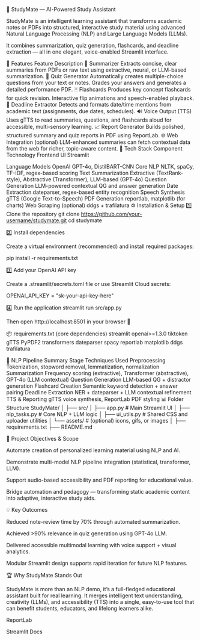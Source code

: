 🧠 StudyMate — AI-Powered Study Assistant

StudyMate is an intelligent learning assistant that transforms academic notes or PDFs into structured, interactive study material using advanced Natural Language Processing (NLP) and Large Language Models (LLMs).

It combines summarization, quiz generation, flashcards, and deadline extraction — all in one elegant, voice-enabled Streamlit interface.

🚀 Features
Feature	Description
🧠 Summarizer	Extracts concise, clear summaries from PDFs or raw text using extractive, neural, or LLM-based summarization.
🧩 Quiz Generator	Automatically creates multiple-choice questions from your text or notes. Grades your answers and generates a detailed performance PDF.
🃏 Flashcards	Produces key concept flashcards for quick revision. Interactive flip animations and speech-enabled playback.
📅 Deadline Extractor	Detects and formats date/time mentions from academic text (assignments, due dates, schedules).
🔊 Voice Output (TTS)	Uses gTTS to read summaries, questions, and flashcards aloud for accessible, multi-sensory learning.
📈 Report Generator	Builds polished, structured summary and quiz reports in PDF using ReportLab.
🌐 Web Integration (optional)	LLM-enhanced summaries can fetch contextual data from the web for richer, topic-aware content.
🧩 Tech Stack
Component	Technology
Frontend UI	Streamlit

Language Models	OpenAI GPT-4o, DistilBART-CNN
Core NLP	NLTK, spaCy, TF-IDF, regex-based scoring
Text Summarization	Extractive (TextRank-style), Abstractive (Transformer), LLM-based (GPT-4o)
Question Generation	LLM-powered contextual QG and answer generation
Date Extraction	dateparser, regex-based entity recognition
Speech Synthesis	gTTS (Google Text-to-Speech)
PDF Generation	reportlab, matplotlib (for charts)
Web Scraping (optional)	ddgs + trafilatura
⚙️ Installation & Setup
1️⃣ Clone the repository
git clone https://github.com/your-username/studymate.git
cd studymate

2️⃣ Install dependencies

Create a virtual environment (recommended) and install required packages:

pip install -r requirements.txt

3️⃣ Add your OpenAI API key

Create a .streamlit/secrets.toml file or use Streamlit Cloud secrets:

OPENAI_API_KEY = "sk-your-api-key-here"

4️⃣ Run the application
streamlit run src/app.py


Then open http://localhost:8501
 in your browser 🎉

📦 requirements.txt (core dependencies)
streamlit
openai>=1.3.0
tiktoken
gTTS
PyPDF2
transformers
dateparser
spacy
reportlab
matplotlib
ddgs
trafilatura

🧠 NLP Pipeline Summary
Stage	Techniques Used
Preprocessing	Tokenization, stopword removal, lemmatization, normalization
Summarization	Frequency scoring (extractive), Transformer (abstractive), GPT-4o (LLM contextual)
Question Generation	LLM-based QG + distractor generation
Flashcard Creation	Semantic keyword detection + answer pairing
Deadline Extraction	NER + dateparser + LLM contextual refinement
TTS & Reporting	gTTS voice synthesis, ReportLab PDF styling
📊 Folder Structure
StudyMate/
│
├── src/
│   ├── app.py                  # Main Streamlit UI
│   ├── nlp_tasks.py            # Core NLP + LLM logic
│   ├── ui_utils.py             # Shared CSS and uploader utilities
│   └── assets/                 # (optional) icons, gifs, or images
│
├── requirements.txt
├── README.md


🧾 Project Objectives & Scope

Automate creation of personalized learning material using NLP and AI.

Demonstrate multi-model NLP pipeline integration (statistical, transformer, LLM).

Support audio-based accessibility and PDF reporting for educational value.

Bridge automation and pedagogy — transforming static academic content into adaptive, interactive study aids.

💡 Key Outcomes

Reduced note-review time by 70% through automated summarization.

Achieved >90% relevance in quiz generation using GPT-4o LLM.

Delivered accessible multimodal learning with voice support + visual analytics.

Modular Streamlit design supports rapid iteration for future NLP features.

🏆 Why StudyMate Stands Out

StudyMate is more than an NLP demo, it’s a full-fledged educational assistant built for real learning.
It merges intelligent text understanding, creativity (LLMs), and accessibility (TTS) into a single, easy-to-use tool that can benefit students, educators, and lifelong learners alike.


ReportLab

Streamlit Docs
